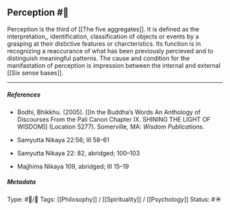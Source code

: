 ## Perception #🧠 

Perception is the third of [[The five aggregates]]. It is defined as the interpretation,, identification, classification of objects or events by a grasping at their distictive features or charcteristics. Its function is in recognizing a reaccurance of what has been previously percieved and to distinguish meaningful patterns. The cause and condition for the manifastation of perception is impression between the internal and external [[Six sense bases]]. 

___

##### References

- Bodhi, Bhikkhu. (2005). [[In the Buddha’s Words An Anthology of Discourses From the Pali Canon Chapter IX. SHINING THE LIGHT OF WISDOM]] (Location 5277). Somerville, MA: _Wisdom Publications_.

- Samyutta Nikaya 22:56; III 58–61

- Samyutta Nikaya 22: 82, abridged; 100–103 

- Majjhima Nikaya 109, abridged; III 15–19

##### Metadata

Type: #🔵/🔵 
Tags: [[Philosophy]] / [[Spirituality]] / [[Psychology]] 
Status: #☀️ 